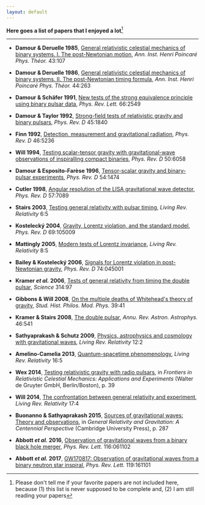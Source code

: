 ```yaml
---
layout: default
---
```


**Here goes a list of papers that I enjoyed a lot**[^note]

---

<p></p>

- **Damour & Deruelle 1985**, [General relativistic celestial mechanics of
  binary systems. I. The post-Newtonian
  motion](http://adsabs.harvard.edu/abs/1985AIHS...43..107D), *Ann. Inst.
  Henri Poincaré Phys. Théor.* 43:107

- **Damour & Deruelle 1986**, [General relativistic celestial mechanics of
  binary systems. II. The post-Newtonian timing
  formula](http://adsabs.harvard.edu/abs/1986AIHS...44..263D), *Ann. Inst.
  Henri Poincaré Phys. Théor.* 44:263

- **Damour & Schäfer 1991**, [New tests of the strong equivalence principle
  using binary pulsar
  data](https://journals.aps.org/prl/abstract/10.1103/PhysRevLett.66.2549),
  *Phys. Rev. Lett.* 66:2549

- **Damour & Taylor 1992**, [Strong-field tests of relativistic gravity and
  binary
  pulsars](https://journals.aps.org/prd/abstract/10.1103/PhysRevD.45.1840),
  *Phys. Rev. D* 45:1840

- **Finn 1992**, [Detection, measurement and gravitational
  radiation](https://arxiv.org/abs/gr-qc/9209010), *Phys. Rev. D* 46:5236

- **Will 1994**, [Testing scalar-tensor gravity with gravitational-wave
  observations of inspiralling compact
  binaries](https://arxiv.org/abs/gr-qc/9406022), *Phys. Rev.  D* 50:6058

- **Damour & Esposito-Farèse 1996**, [Tensor-scalar gravity and binary-pulsar
  experiments](https://arxiv.org/abs/gr-qc/9602056), *Phys. Rev. D* 54:1474

- **Cutler 1998**, [Angular resolution of the LISA gravitational wave
  detector](https://arxiv.org/abs/gr-qc/9703068), *Phys. Rev. D* 57:7089

- **Stairs 2003**, [Testing general relativity with pulsar
  timing](https://arxiv.org/abs/astro-ph/0307536), *Living Rev.  Relativity*
  6:5

- **Kostelecký 2004**, [Gravity, Lorentz violation, and the standard
  model](https://arxiv.org/abs/hep-th/0312310), *Phys. Rev. D* 69:105009

- **Mattingly 2005**, [Modern tests of Lorentz
  invariance](https://arxiv.org/abs/gr-qc/0502097), *Living Rev.  Relativity*
  8:5

- **Bailey & Kostelecký 2006**, [Signals for Lorentz violation in
  post-Newtonian gravity](https://arxiv.org/abs/gr-qc/0603030), *Phys. Rev. D*
  74:045001

- **Kramer *et al.* 2006**, [Tests of general relativity from timing the double
  pulsar](https://arxiv.org/abs/astro-ph/0609417), *Science* 314:97

- **Gibbons & Will 2008**, [On the multiple deaths of Whitehead's theory of
  gravity](https://arxiv.org/abs/gr-qc/0611006), *Stud. Hist. Philos. Mod.
  Phys.* 39:41

- **Kramer & Stairs 2008**, [The double
  pulsar](http://adsabs.harvard.edu/abs/2008ARA%26A..46..541K), *Annu. Rev.
  Astron. Astrophys.* 46:541

- **Sathyaprakash & Schutz 2009**, [Physics, astrophysics and cosmology with
  gravitational waves](https://arxiv.org/abs/0903.0338), *Living Rev.
  Relativity* 12:2

- **Amelino-Camelia 2013**, [Quantum-spacetime
  phenomenology](https://arxiv.org/abs/0806.0339), *Living Rev. Relativity*
  16:5

- **Wex 2014**, [Testing relativistic gravity with radio
  pulsars](https://arxiv.org/abs/1402.5594), in *Frontiers in Relativistic
  Celestial Mechanics: Applications and Experiments* (Walter de Gruyter GmbH,
  Berlin/Boston), p. 39

- **Will 2014**, [The confrontation between general relativity and
  experiment](https://arxiv.org/abs/1403.7377), *Living Rev. Relativity* 17:4

- **Buonanno &  Sathyaprakash 2015**, [Sources of gravitational waves: Theory
  and observations](https://arxiv.org/abs/1410.7832), in *General Relativity
  and Gravitation: A Centennial Perspective* (Cambridge University Press), p.
  287

- **Abbott *et al.* 2016**, [Observation of gravitational waves from a binary
  black hole merger](https://arxiv.org/abs/1602.03837), *Phys. Rev. Lett.*
  116:061102

- **Abbott *et al.* 2017**, [GW170817: Observation of gravitational waves from
  a binary neutron star inspiral](https://arxiv.org/abs/1710.05832), *Phys.
  Rev. Lett.* 119:161101

[^note]: Please don't tell me if your favorite papers are not included here, because (1) this list is never supposed to be complete and, (2) I am still reading your papers
